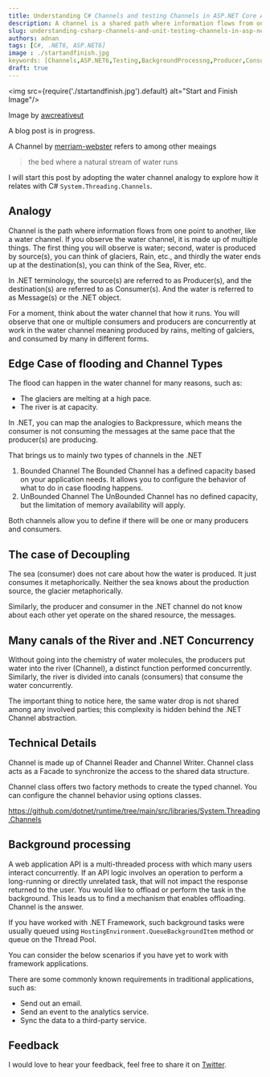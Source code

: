 ```yaml
---
title: Understanding C# Channels and testing Channels in ASP.NET Core Application
description: A channel is a shared path where information flows from one point to another. The producer(s) and consumer(s) of information are decoupled from each other.
slug: understanding-csharp-channels-and-unit-testing-channels-in-asp-net-core 
authors: adnan 
tags: [C#, .NET6, ASP.NET6]
image : ./startandfinish.jpg
keywords: [Channels,ASP.NET6,Testing,BackgroundProcessng,Producer,Consumer]
draft: true
---
```

<head>

<meta property="og:image:width" content="1200"/>
<meta property="og:image:height" content="670"/>  
<meta name="twitter:creator" content="@madnan_rafiq" />
<meta name="twitter:title" content="Understanding C# Channels and testing Channels in ASP.NET Core Application" />
<meta name="twitter:description" content="A channel is a shared path where information flows from one point to another. The producer(s) and consumer(s) of information are decoupled from each other." />
</head>

<img src={require('./startandfinish.jpg').default} alt="Start and Finish Image"/>

Image by [awcreativeut](https://unsplash.com/@awcreativeut)

A blog post is in progress.

A Channel by [merriam-webster](https://www.merriam-webster.com/dictionary/channel) refers to among other meaings

> the bed where a natural stream of water runs

I will start this post by adopting the water channel analogy to explore how it relates with C# `System.Threading.Channels`.

## Analogy

Channel is the path where information flows from one point to another, like a water channel. If you observe the water channel, it is made up of multiple things. The first thing you will observe is water; second, water is produced by source(s), you can think of glaciers, Rain, etc., and thirdly the water ends up at the destination(s), you can think of the Sea, River, etc.

In .NET terminology, the source(s) are referred to as Producer(s), and the destination(s) are referred to as Consumer(s). And the water is referred to as Message(s) or the .NET object. 

For a moment, think about the water channel that how it runs. You will observe that one or multiple consumers and producers are concurrently at work in the water channel meaning produced by rains, melting of galciers, and consumed by many in different forms.

## Edge Case of flooding and Channel Types

The flood can happen in the water channel for many reasons, such as:

- The glaciers are melting at a high pace.
- The river is at capacity.

In .NET, you can map the analogies to Backpressure, which means the consumer is not consuming the messages at the same pace that the producer(s) are producing.   

That brings us to mainly two types of channels in the .NET

1. Bounded Channel
The Bounded Channel has a defined capacity based on your application needs. It allows you to configure the behavior of what to do in case flooding happens.
2. UnBounded Channel
The UnBounded Channel has no defined capacity, but the limitation of memory availability will apply. 

Both channels allow you to define if there will be one or many producers and consumers. 

## The case of Decoupling

The sea (consumer) does not care about how the water is produced. It just consumes it metaphorically. Neither the sea knows about the production source, the glacier metaphorically.

Similarly, the producer and consumer in the .NET channel do not know about each other yet operate on the shared resource, the messages. 

## Many canals of the River and .NET Concurrency

Without going into the chemistry of water molecules, the producers put water into the river (Channel), a distinct function performed concurrently. Similarly, the river is divided into canals (consumers) that consume the water concurrently. 

The important thing to notice here, the same water drop is not shared among any involved parties; this complexity is hidden behind the .NET Channel abstraction.

## Technical Details

Channel is made up of Channel Reader and Channel Writer. Channel class acts as a Facade to synchronize the access to the shared data structure. 

Channel class offers two factory methods to create the typed channel. You can configure the channel behavior using options classes. 

https://github.com/dotnet/runtime/tree/main/src/libraries/System.Threading.Channels



## Background processing

A web application API is a multi-threaded process with which many users interact concurrently. If an API logic involves an operation to perform a long-running or directly unrelated task, that will not impact the response returned to the user. You would like to offload or perform the task in the background. This leads us to find a mechanism that enables offloading. Channel is the answer.

If you have worked with .NET Framework, such background tasks were usually queued using `HostingEnvironment.QueueBackgroundItem` method or queue on the Thread Pool. 

You can consider the below scenarios if you have yet to work with framework applications.

There are some commonly known requirements in traditional applications, such as: 

- Send out an email.
- Send an event to the analytics service.
- Sync the data to a third-party service.

## Feedback
I would love to hear your feedback, feel free to share it on [Twitter](https://twitter.com/madnan_rafiq). 

